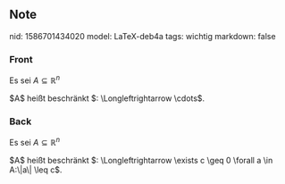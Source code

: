 ## Note
nid: 1586701434020
model: LaTeX-deb4a
tags: wichtig
markdown: false

### Front
Es sei $A \subseteq \mathbb{R}^{n}$

<div>$A$ heißt beschränkt $: \Longleftrightarrow \cdots$.
</div>

### Back
Es sei $A \subseteq \mathbb{R}^{n}$

<div>$A$ heißt beschränkt $: \Longleftrightarrow \exists c \geq 0 \forall a \in A:\|a\| \leq c$.
</div>
